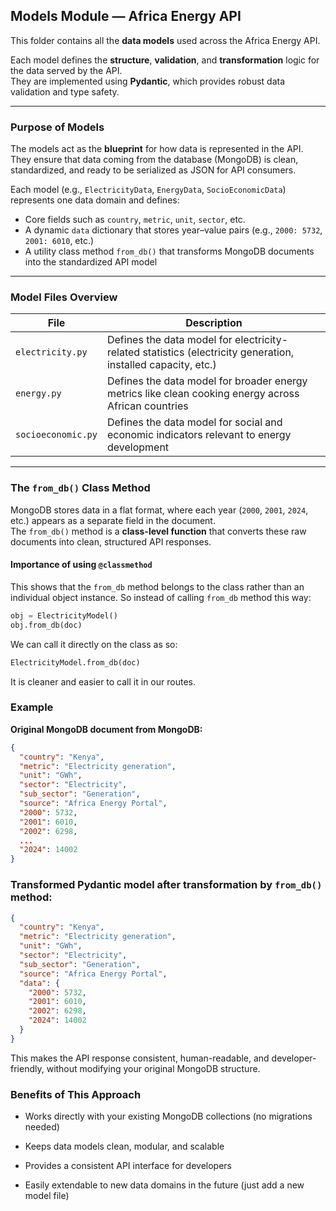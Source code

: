 ## Models Module — Africa Energy API

This folder contains all the **data models** used across the Africa Energy API.

Each model defines the **structure**, **validation**, and **transformation** logic for the data served by the API.  
They are implemented using **Pydantic**, which provides robust data validation and type safety.

---

###  Purpose of Models

The models act as the **blueprint** for how data is represented in the API.  
They ensure that data coming from the database (MongoDB) is clean, standardized, and ready to be serialized as JSON for API consumers.

Each model (e.g., `ElectricityData`, `EnergyData`, `SocioEconomicData`) represents one data domain and defines:
- Core fields such as `country`, `metric`, `unit`, `sector`, etc.
- A dynamic `data` dictionary that stores year–value pairs (e.g., `2000: 5732`, `2001: 6010`, etc.)
- A utility class method `from_db()` that transforms MongoDB documents into the standardized API model

---

### Model Files Overview

| File | Description |
|------|--------------|
| `electricity.py` | Defines the data model for electricity-related statistics (electricity generation, installed capacity, etc.) |
| `energy.py` | Defines the data model for broader energy metrics like clean cooking energy across African countries |
| `socioeconomic.py` | Defines the data model for social and economic indicators relevant to energy development |

---

### The `from_db()` Class Method

MongoDB stores data in a flat format, where each year (`2000`, `2001`, `2024`, etc.) appears as a separate field in the document.  
The `from_db()` method is a **class-level function** that converts these raw documents into clean, structured API responses.

#### Importance of using `@classmethod`
This shows that the `from_db` method belongs to the class rather than an individual object instance.
So instead of calling `from_db` method this way:

```python
obj = ElectricityModel()
obj.from_db(doc)
```

We can call it directly on the class as so:

```python
ElectricityModel.from_db(doc)
```

It is cleaner and easier to call it in our routes.

###  Example

**Original MongoDB document from MongoDB:**
```json
{
  "country": "Kenya",
  "metric": "Electricity generation",
  "unit": "GWh",
  "sector": "Electricity",
  "sub_sector": "Generation",
  "source": "Africa Energy Portal",
  "2000": 5732,
  "2001": 6010,
  "2002": 6298,
  ...
  "2024": 14002
}
```

### Transformed Pydantic model after transformation by `from_db()` method:

``` json
{
  "country": "Kenya",
  "metric": "Electricity generation",
  "unit": "GWh",
  "sector": "Electricity",
  "sub_sector": "Generation",
  "source": "Africa Energy Portal",
  "data": {
    "2000": 5732,
    "2001": 6010,
    "2002": 6298,
    "2024": 14002
  }
}
```
This makes the API response consistent, human-readable, and developer-friendly, without modifying your original MongoDB structure.

### Benefits of This Approach
- Works directly with your existing MongoDB collections (no migrations needed)

- Keeps data models clean, modular, and scalable

- Provides a consistent API interface for developers

- Easily extendable to new data domains in the future (just add a new model file)